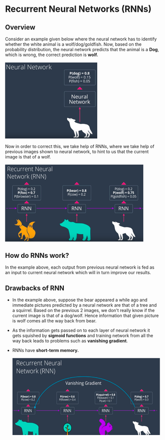 # Recurrent Neural Networks (RNNs)

## Overview

Consider an example given below where the neural network has to identify whether the white animal is a wolf/dog/goldfish. Now, based
on the probability distribution, the neural network predicts that the animal is a **Dog**, which is wrong, the correct prediction is
**wolf.** <br><br>
<img src="./images/01. traditional neural network.png" width="300px"></img>

Now in order to correct this, we take help of RNNs, where we take help of previous images shown to neural network, to hint to us that
the current image is that of a wolf.<br><br>
<img src="./images/02. RNN.png" width="450px" height="250px"></img>

## How do RNNs work?

In the example above, each output from previous neural network is fed as an input to current neural network which will in turn improve 
our results.<br>

## Drawbacks of RNN
* In the example above, suppose the bear appeared a while ago and immediate pictures predicted by a neural network are that of a tree and a squirrel. Based on the previous 2 images, we don't really know if the current image is that of a dog/wolf. Hence information that given picture is wolf comes all the way back from bear.

* As the information gets passed on to each layer of neural network it gets squished by **sigmoid functions** and training network from all the way back leads to problems such as **vanishing gradient**.

* RNNs have **short-term memory.**<br><br>
<img src="./images/04. Drawbacks_of_RNN.png" width="500px" height="250px"></img>


